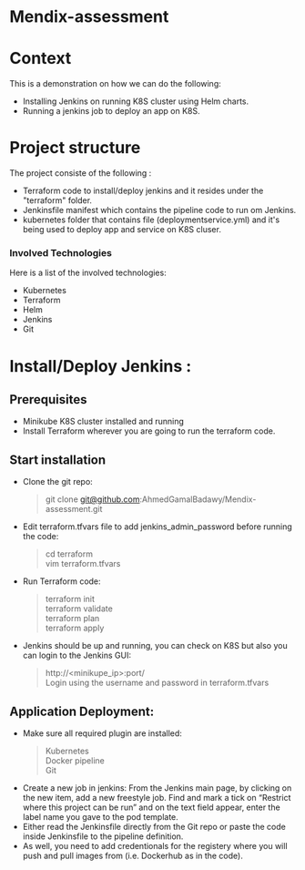# Mendix-assessment
# Context
This is a demonstration on how we can do the following:
* Installing Jenkins on running K8S cluster using Helm charts.
* Running a jenkins job to deploy an app on K8S.

# Project structure
The project consiste of the following :
* Terraform code to install/deploy jenkins and it resides under the "terraform" folder.
* Jenkinsfile manifest which contains the pipeline code to run om Jenkins.
* kubernetes folder that contains file (deploymentservice.yml) and it's being used to deploy app and service on K8S cluser.


### Involved Technologies
Here is a list of the involved technologies:

* Kubernetes
* Terraform
* Helm
* Jenkins
* Git

# Install/Deploy Jenkins :

## Prerequisites 
* Minikube K8S cluster installed and running
* Install Terraform wherever you are going to run the terraform code.

## Start installation
* Clone the git repo:
    > git clone git@github.com:AhmedGamalBadawy/Mendix-assessment.git
* Edit terraform.tfvars file to add jenkins_admin_password before running the code:
    > cd terraform \
    > vim terraform.tfvars 
* Run Terraform code:
    > terraform init \
    > terraform validate \
    > terraform plan \
    > terraform apply 
* Jenkins should be up and running, you can check on K8S but also you can login to the Jenkins GUI:
    > http://<minikupe_ip>:port/ \
    > Login using the username and password in terraform.tfvars
## Application Deployment:

* Make sure all required plugin are installed:
    > Kubernetes \
    > Docker pipeline \
    > Git 
* Create a new job in jenkins:
From the Jenkins main page, by clicking on the new item, add a new freestyle job. 
Find and mark a tick on “Restrict where this project can be run” and on the text field appear, enter the label name you gave to the pod template.
* Either read the Jenkinsfile directly from the Git repo or paste the code inside Jenkinsfile to the pipeline definition.
* As well, you need to add credentionals for the registery where you will push and pull images from (i.e. Dockerhub as in the code).
